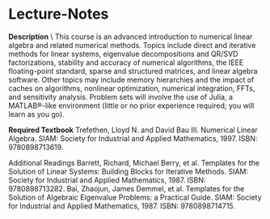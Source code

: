 # Lecture-Notes
**Description** \\
This course is an advanced introduction to numerical linear algebra and related numerical methods. 
Topics include direct and iterative methods for linear systems, eigenvalue decompositions and QR/SVD factorizations, 
stability and accuracy of numerical algorithms, the IEEE floating-point standard, sparse and structured matrices, and linear algebra software. 
Other topics may include memory hierarchies and the impact of caches on algorithms, nonlinear optimization, numerical integration, FFTs, and sensitivity analysis. 
Problem sets will involve the use of Julia, a MATLAB®-like environment (little or no prior experience required; you will learn as you go).

**Required Textbook**
Trefethen, Lloyd N. and David Bau III. Numerical Linear Algebra. SIAM: Society for Industrial and Applied Mathematics, 1997. ISBN: 9780898713619.

Additional Readings
Barrett, Richard, Michael Berry, et al. Templates for the Solution of Linear Systems: Building Blocks for Iterative Methods. SIAM: Society for Industrial and Applied Mathematics, 1987. ISBN: 9780898713282.
Bai, Zhaojun, James Demmel, et al. Templates for the Solution of Algebraic Eigenvalue Problems: a Practical Guide. SIAM: Society for Industrial and Applied Mathematics, 1987. ISBN: 9780898714715.
